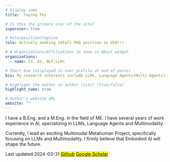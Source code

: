 ```yaml
---
# Display name
title:  Yaying Fei

# Is this the primary user of the site?
superuser: true

# Role/position/tagline
role: Actively seeking 24Fall PhD position in USA!!!

# # Organizations/Affiliations to show in About widget
organizations:
  - name: CS, AI, NLP,LLMs

# Short bio (displayed in user profile at end of posts)
bio: My research interests include LLMs, Language Agents(Multi-Agents) and Multimodality.

# Highlight the author in author lists? (true/false)
highlight_name: true

# Author's website URL
website: ""
---
```


I have a B.Eng. and a M.Eng. in the field of ME. I have several years of work experience in AI, specializing in LLMs, Language Agents and Multimodality.

Currently, I lead an exciting Multimodal Metahuman Project, specifically focusing on LLMs and Multimodality. I firmly believe that Embodied AI will shape the future. 

Last updated:2024-03-31
[<mark>Github<mark>](https://github.com/ariafyy)
[<mark>Google Scholar<mark>](https://scholar.google.com.hk/citations?hl=en&tzom=-480&user=gpQ83ycAAAAJ&sortby=pubdate&view_op=list_works&authuser=1&gmla=AILGF5UJKLEnkNHSwgiGi_9zpqT-Twxjb0vL3wkS2dzR1LL_tOqaBEJQL0aH7VjRRkNrv193J7oB967S3_h5UO9H)
